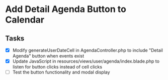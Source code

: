 # Add Detail Agenda Button to Calendar

## Tasks
- [x] Modify generateUserDateCell in AgendaController.php to include "Detail Agenda" button when events exist
- [x] Update JavaScript in resources/views/user/agenda/index.blade.php to listen for button clicks instead of cell clicks
- [ ] Test the button functionality and modal display
